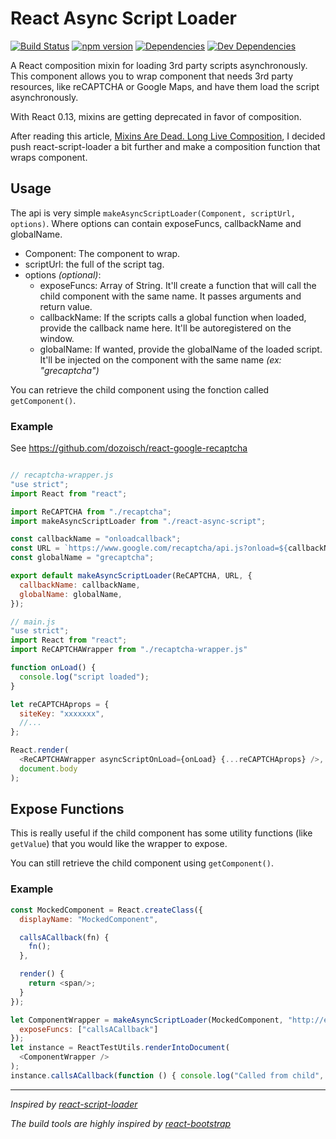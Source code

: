 # React Async Script Loader

[![Build Status][travis.img]][travis.url]
[![npm version][npm.img]][npm.url]
[![Dependencies][deps.img]][deps.url]
[![Dev Dependencies][devdeps.img]][devdeps.url]

A React composition mixin for loading 3rd party scripts asynchronously. This component allows you to wrap component
that needs 3rd party resources, like reCAPTCHA or Google Maps, and have them load the script asynchronously.

With React 0.13, mixins are getting deprecated in favor of composition.

After reading this article, [Mixins Are Dead. Long Live Composition][dan_abramov],
I decided push react-script-loader a bit further and make a composition function that wraps component.

## Usage

The api is very simple `makeAsyncScriptLoader(Component, scriptUrl, options)`. Where options can contain exposeFuncs, callbackName and globalName.

- Component: The component to wrap.
- scriptUrl: the full of the script tag.
- options *(optional)*:
    - exposeFuncs: Array of String. It'll create a function that will call the child component with the same name. It passes arguments and return value.
    - callbackName: If the scripts calls a global function when loaded, provide the callback name here. It'll be autoregistered on the window.
    - globalName: If wanted, provide the globalName of the loaded script. It'll be injected on the component with the same name *(ex: "grecaptcha")*

You can retrieve the child component using the fonction called `getComponent()`.

### Example

See https://github.com/dozoisch/react-google-recaptcha

```js

// recaptcha-wrapper.js
"use strict";
import React from "react";

import ReCAPTCHA from "./recaptcha";
import makeAsyncScriptLoader from "./react-async-script";

const callbackName = "onloadcallback";
const URL = `https://www.google.com/recaptcha/api.js?onload=${callbackName}&render=explicit`;
const globalName = "grecaptcha";

export default makeAsyncScriptLoader(ReCAPTCHA, URL, {
  callbackName: callbackName,
  globalName: globalName,
});

// main.js
"use strict";
import React from "react";
import ReCAPTCHAWrapper from "./recaptcha-wrapper.js"

function onLoad() {
  console.log("script loaded");
}

let reCAPTCHAprops = {
  siteKey: "xxxxxxx",
  //...
};

React.render(
  <ReCAPTCHAWrapper asyncScriptOnLoad={onLoad} {...reCAPTCHAprops} />,
  document.body
);
```

## Expose Functions

This is really useful if the child component has some utility functions (like `getValue`) that you would like the wrapper to expose.

You can still retrieve the child component using `getComponent()`.

### Example

```js
const MockedComponent = React.createClass({
  displayName: "MockedComponent",

  callsACallback(fn) {
    fn();
  },

  render() {
    return <span/>;
  }
});

let ComponentWrapper = makeAsyncScriptLoader(MockedComponent, "http://example.com", {
  exposeFuncs: ["callsACallback"]
});
let instance = ReactTestUtils.renderIntoDocument(
  <ComponentWrapper />
);
instance.callsACallback(function () { console.log("Called from child", this.constructor.displayName); });
```

---

*Inspired by [react-script-loader][sl]*

*The build tools are highly inspired by [react-bootstrap][rb]*

[travis.img]: https://travis-ci.org/dozoisch/react-async-script.svg?branch=master
[travis.url]: https://travis-ci.org/dozoisch/react-async-script
[npm.img]: https://badge.fury.io/js/react-async-script.svg
[npm.url]: http://badge.fury.io/js/react-async-script
[deps.img]: https://david-dm.org/dozoisch/react-async-script.svg
[deps.url]: https://david-dm.org/dozoisch/react-async-script
[devdeps.img]: https://david-dm.org/dozoisch/react-async-script/dev-status.svg
[devdeps.url]: https://david-dm.org/dozoisch/react-async-script#info=devDependencies

[dan_abramov]: https://medium.com/@dan_abramov/mixins-are-dead-long-live-higher-order-components-94a0d2f9e750
[sl]: https://github.com/yariv/ReactScriptLoader
[rb]: https://github.com/react-bootstrap/react-bootstrap/
